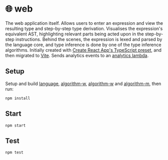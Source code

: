# 🌐 web

The web application itself. Allows users to enter an expression and view the resulting type and step-by-step type derivation. Visualises the expression's equivalent AST, highlighting relevant parts being acted upon in the step-by-step instructions. Behind the scenes, the expression is lexed and parsed by the language core, and type inference is done by one of the type inference algorithms. Initially created with [Create React App's TypeScript preset](https://create-react-app.dev/docs/getting-started/#creating-a-typescript-app), and then migrated to [Vite](https://vite.dev/). Sends analytics events to an [analytics lambda](https://github.com/domdomegg/analytics-lambda).

## Setup

Setup and build [language](../language), [algorithm-w](../algorithm-w), [algorithm-w](../algorithm-w-prime) and [algorithm-m](../algorithm-m), then run:

```
npm install
```

## Start

```
npm start
```

## Test

```
npm test
```